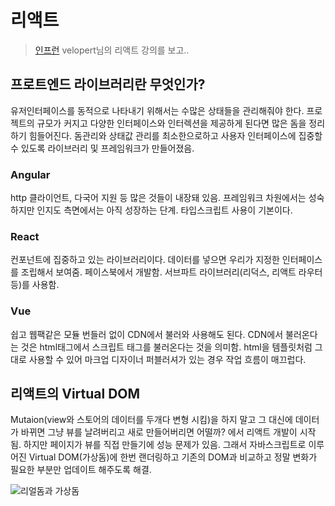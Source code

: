 # 리액트

> [인프런](https://www.inflearn.com) velopert님의 리액트 강의를 보고..

## 프로트엔드 라이브러리란 무엇인가?
유저인터페이스를 동적으로 나타내기 위해서는 수많은 상태들을 관리해줘야 한다.
프로젝트의 규모가 커지고 다양한 인터페이스와 인터렉션을 제공하게 된다면 많은 돔을 정리하기 힘들어진다.
돔관리와 상태값 관리를 최소한으로하고 사용자 인터페이스에 집중할 수 있도록 라이브러리 및 프레임워크가 만들어졌음.

### Angular
http 클라이언트, 다국어 지원 등 많은 것들이 내장돼 있음. 프레임워크 차원에서는 성숙하지만 인지도 측면에서는 아직 성장하는 단계. 타입스크립트 사용이 기본이다. 

### React
컨포넌트에 집중하고 있는 라이브러리이다. 데이터를 넣으면 우리가 지정한 인터페이스를 조립해서 보여줌. 페이스북에서 개발함. 서브파트 라이브러리(리덕스, 리액트 라우터 등)를 사용함.

### Vue
쉽고 웹팩같은 모듈 번들러 없이 CDN에서 불러와 사용해도 된다. CDN에서 불러온다는 것은 html태그에서 스크립트 태그를 불러온다는 것을 의미함. html을 템플릿처럼 그대로 사용할 수 있어 마크업 디자이너 퍼블러셔가 있는 경우 작업 흐름이 매끄럽다.

## 리액트의 Virtual DOM
Mutaion(view와 스토어의 데이터를 두개다 변형 시킴)을 하지 말고 그 대신에 데이터가 바뀌면 그냥 뷰를 날려버리고 새로 만들어버리면 어떨까? 에서 리액트 개발이 시작됨.
하지만 페이지가 뷰를 직접 만들기에 성능 문제가 있음.
그래서 자바스크립트로 이루어진 Virtual DOM(가상돔)에 한번 랜더링하고 기존의 DOM과 비교하고 정말 변화가 필요한 부분만 업데이트 해주도록 해결.

![리얼돔과 가상돔](https://user-images.githubusercontent.com/18229419/61805148-3b8a4b80-ae70-11e9-9cd2-12dac1134aba.png)
